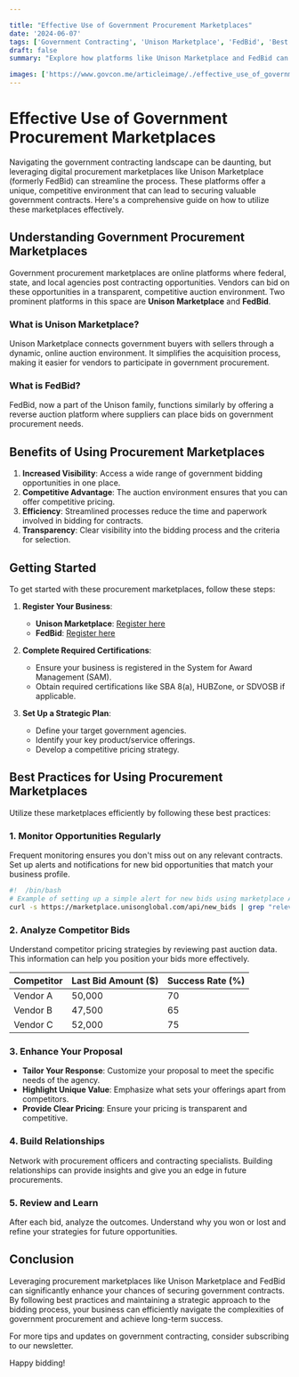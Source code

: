 ```yaml
---

title: "Effective Use of Government Procurement Marketplaces"
date: '2024-06-07'
tags: ['Government Contracting', 'Unison Marketplace', 'FedBid', 'Best Practices', 'Procurement', 'Government Contracts', 'Federal Marketplaces', 'Vendor Tips', 'Bidding Strategies']
draft: false
summary: "Explore how platforms like Unison Marketplace and FedBid can be leveraged to identify and secure government contracts efficiently, including best practices for using these tools."

images: ['https://www.govcon.me/articleimage/./effective_use_of_government_procurement_marketplaces.webp']
---
```


# Effective Use of Government Procurement Marketplaces

Navigating the government contracting landscape can be daunting, but leveraging digital procurement marketplaces like Unison Marketplace (formerly FedBid) can streamline the process. These platforms offer a unique, competitive environment that can lead to securing valuable government contracts. Here's a comprehensive guide on how to utilize these marketplaces effectively.

## Understanding Government Procurement Marketplaces

Government procurement marketplaces are online platforms where federal, state, and local agencies post contracting opportunities. Vendors can bid on these opportunities in a transparent, competitive auction environment. Two prominent platforms in this space are **Unison Marketplace** and **FedBid**.

### What is Unison Marketplace?

Unison Marketplace connects government buyers with sellers through a dynamic, online auction environment. It simplifies the acquisition process, making it easier for vendors to participate in government procurement.

### What is FedBid?

FedBid, now a part of the Unison family, functions similarly by offering a reverse auction platform where suppliers can place bids on government procurement needs.

## Benefits of Using Procurement Marketplaces

1. **Increased Visibility**: Access a wide range of government bidding opportunities in one place.
2. **Competitive Advantage**: The auction environment ensures that you can offer competitive pricing.
3. **Efficiency**: Streamlined processes reduce the time and paperwork involved in bidding for contracts.
4. **Transparency**: Clear visibility into the bidding process and the criteria for selection.

## Getting Started

To get started with these procurement marketplaces, follow these steps:

1. **Register Your Business**:
   - **Unison Marketplace**: [Register here](https://marketplace.unisonglobal.com/)
   - **FedBid**: [Register here](https://www.unisonglobal.com/about/fedbid/)

2. **Complete Required Certifications**:
   - Ensure your business is registered in the System for Award Management (SAM).
   - Obtain required certifications like SBA 8(a), HUBZone, or SDVOSB if applicable.

3. **Set Up a Strategic Plan**:
   - Define your target government agencies.
   - Identify your key product/service offerings.
   - Develop a competitive pricing strategy.

## Best Practices for Using Procurement Marketplaces

Utilize these marketplaces efficiently by following these best practices:

### 1. Monitor Opportunities Regularly

Frequent monitoring ensures you don't miss out on any relevant contracts. Set up alerts and notifications for new bid opportunities that match your business profile.

```sh
#!  /bin/bash
# Example of setting up a simple alert for new bids using marketplace APIs or RSS feeds
curl -s https://marketplace.unisonglobal.com/api/new_bids | grep "relevant_keywords"
```

### 2. Analyze Competitor Bids

Understand competitor pricing strategies by reviewing past auction data. This information can help you position your bids more effectively.

| Competitor | Last Bid Amount ($) | Success Rate (%) |
|------------|---------------------|------------------|
| Vendor A   | 50,000              | 70               |
| Vendor B   | 47,500              | 65               |
| Vendor C   | 52,000              | 75               |

### 3. Enhance Your Proposal

- **Tailor Your Response**: Customize your proposal to meet the specific needs of the agency.
- **Highlight Unique Value**: Emphasize what sets your offerings apart from competitors.
- **Provide Clear Pricing**: Ensure your pricing is transparent and competitive.

### 4. Build Relationships

Network with procurement officers and contracting specialists. Building relationships can provide insights and give you an edge in future procurements.

### 5. Review and Learn

After each bid, analyze the outcomes. Understand why you won or lost and refine your strategies for future opportunities.

## Conclusion

Leveraging procurement marketplaces like Unison Marketplace and FedBid can significantly enhance your chances of securing government contracts. By following best practices and maintaining a strategic approach to the bidding process, your business can efficiently navigate the complexities of government procurement and achieve long-term success.

For more tips and updates on government contracting, consider subscribing to our newsletter.

Happy bidding!
```